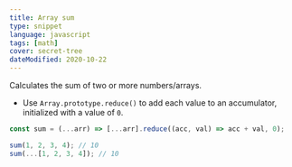 ```yaml
---
title: Array sum
type: snippet
language: javascript
tags: [math]
cover: secret-tree
dateModified: 2020-10-22
---
```


Calculates the sum of two or more numbers/arrays.

- Use `Array.prototype.reduce()` to add each value to an accumulator, initialized with a value of `0`.

```js
const sum = (...arr) => [...arr].reduce((acc, val) => acc + val, 0);
```

```js
sum(1, 2, 3, 4); // 10
sum(...[1, 2, 3, 4]); // 10
```

